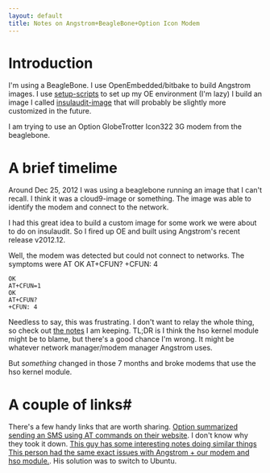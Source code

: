 ```yaml
---
layout: default
title: Notes on Angstrom+BeagleBone+Option Icon Modem
---
```


# Introduction #
I'm using a BeagleBone. 
I use OpenEmbedded/bitbake to build Angstrom images. 
I use [setup-scripts](http://gitorious.org/angstrom/angstrom-setup-scripts)  to set up my OE environment \(I'm lazy\)
I build an image I called [insulaudit-image](https://github.com/n-west/meta-insulaudit/tree/master/image) that will probably be slightly more customized in the future. 

I am trying to use an Option GlobeTrotter Icon322 3G modem from the beaglebone.

# A brief timelime #
Around Dec 25, 2012 I was using a beaglebone running an image that I can't recall. I think it was a cloud9-image or something. 
The image was able to identify the modem and connect to the network. 

I had this great idea to build a custom image for some work we were about to do on insulaudit. 
So I fired up OE and built using Angstrom's recent release v2012.12.

Well, the modem was detected but could not connect to networks. 
The symptoms were
    AT
    OK
    AT+CFUN?
    +CFUN: 4
    
    OK
    AT+CFUN=1
    OK
    AT+CFUN?
    +CFUN: 4

Needless to say, this was frustrating.
I don't want to relay the whole thing, so check out [the notes](https://gist.github.com/4696606) I am keeping.
TL;DR is I think the hso kernel module might be to blame, but there's a good chance I'm wrong. 
It might be whatever network manager/modem manager Angstrom uses.

But *something* changed in those 7 months and broke modems that use the hso kernel module.

# A couple of links#
There's a few handy links that are worth sharing.
[Option summarized sending an SMS using AT commands on their website](https://gist.github.com/4645594). I don't know why they took it down.
[This guy has some interesting notes doing similar things](http://beaglebonegsmmonitor.blogspot.com/2012_04_01_archive.html)
[This person had the same exact issues with Angstrom + our modem and hso module.](http://www.draisberghof.de/usb_modeswitch/bb/viewtopic.php?f=3&t=1227). His solution was to switch to Ubuntu.
